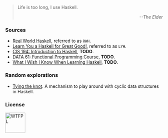 > Life is too long, I use Haskell.
> <p align="right">
>   <i>--The Elder</i>
> </p>


### Sources
- [Real World Haskell](http://book.realworldhaskell.org/read),
  referred to as `RWH`.
- [Learn You a Haskell for Great Good!](http://learnyouahaskell.com/chapters),
  referred to as `LYH`.
- [CIS 194: Introduction to Haskell](http://www.seas.upenn.edu/~cis194),
  **TODO**.
- [DATA 61: Functional Programming Course](https://github.com/data61/fp-course),
  **TODO**.
- [What I Wish I Know When Learning Haskell](http://dev.stephendiehl.com/hask),
  **TODO**.


### Random explorations
- [Tying the knot](tying_the_knot.hs). A mechanism to play around
  with cyclic data structures in Haskell.

### License
<a href="http://www.wtfpl.net">
  <img src="http://www.wtfpl.net/wp-content/uploads/2012/12/wtfpl.svg"
       width="64"
       alt="WTFPL">
  </img>
</a>
